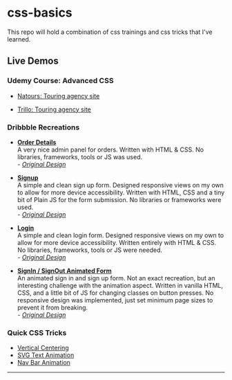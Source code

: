 # css-basics
This repo will hold a combination of css trainings and css tricks that I've learned.

## Live Demos
### __Udemy Course: Advanced CSS__
- [Natours: Touring agency site](https://nilsonmolina.github.io/css-basics/advanced-css/01-natours/index.html)

- [Trillo: Touring agency site](https://nilsonmolina.github.io/css-basics/advanced-css/02-trillo/index.html)

### __Dribbble Recreations__
- **[Order Details](https://nilsonmolina.github.io/css-basics/dribbble-remakes/01-orders/index.html)**  
    A very nice admin panel for orders. Written with HTML & CSS.  No libraries, frameworks, tools or JS was used.  
    *- [Original Design](https://dribbble.com/shots/3316866-Order-Details)*

- **[Signup](https://nilsonmolina.github.io/css-basics/dribbble-remakes/02-signup/index.html)**  
    A simple and clean sign up form. Designed responsive views on my own to allow for more device accessibility. Written with HTML, CSS and a tiny bit of Plain JS for the form submission.  No libraries or frameworks were used.  
    *- [Original Design](https://dribbble.com/shots/5311799-Pigeon-Create-an-Account)*

- **[Login](https://nilsonmolina.github.io/css-basics/dribbble-remakes/03-login/index.html)**  
    A simple and clean login form. Designed responsive views on my own to allow for more device accessibility. Written entirely with HTML & CSS.  No libraries, frameworks, tools or JS were needed.  
    *- [Original Design](https://dribbble.com/shots/2279953-Login)*

- **[SignIn / SignOut Animated Form](https://nilsonmolina.github.io/css-basics/dribbble-remakes/04-login-signup/index.html)**  
    An animated sign in and sign up form. Not an exact recreation, but an interesting challenge with the animation aspect. Written in vanilla HTML, CSS, and a little bit of JS for changing classes on button presses. No responsive design was implemented, just set minimum page sizes to prevent it from breaking.   
    *- [Original Design](https://dribbble.com/shots/5311359-Diprella-Login)*

### __Quick CSS Tricks__
* [Vertical Centering](https://nilsonmolina.github.io/css-basics/css-tricks/vertical-center/index.html)
* [SVG Text Animation](https://nilsonmolina.github.io/css-basics/css-tricks/svg-text-animation/index.html)
* [Nav Bar Animation](https://nilsonmolina.github.io/css-basics/css-tricks/navbar-animation/index.html)
--- 